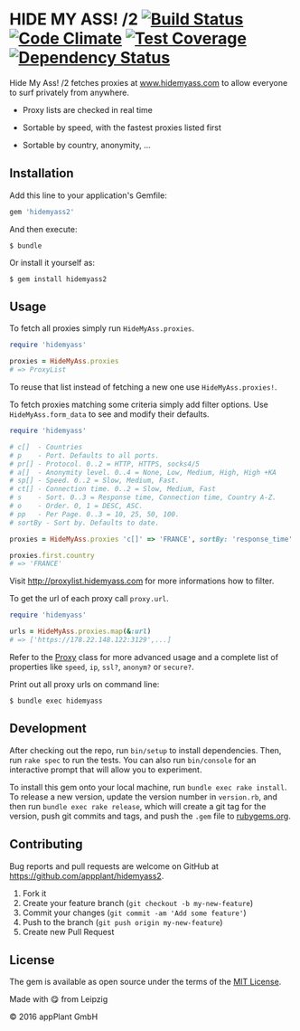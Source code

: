 # HIDE MY ASS! /2 [![Build Status](https://travis-ci.org/appPlant/hidemyass2.svg?branch=master)](https://travis-ci.org/appPlant/hidemyass2) [![Code Climate](https://codeclimate.com/github/appPlant/hidemyass2/badges/gpa.svg)](https://codeclimate.com/github/appPlant/hidemyass2) [![Test Coverage](https://codeclimate.com/github/appPlant/hidemyass2/badges/coverage.svg)](https://codeclimate.com/github/appPlant/hidemyass2/coverage) [![Dependency Status](https://gemnasium.com/badges/github.com/appPlant/hidemyass2.svg)](https://gemnasium.com/github.com/appPlant/hidemyass2)

Hide My Ass! /2 fetches proxies at www.hidemyass.com to allow everyone to surf privately from anywhere.

- Proxy lists are checked in real time

- Sortable by speed, with the fastest proxies listed first

- Sortable by country, anonymity, ...

## Installation

Add this line to your application's Gemfile:

```ruby
gem 'hidemyass2'
```

And then execute:

    $ bundle

Or install it yourself as:

    $ gem install hidemyass2

## Usage

To fetch all proxies simply run `HideMyAss.proxies`.

```ruby
require 'hidemyass'

proxies = HideMyAss.proxies
# => ProxyList
```

To reuse that list instead of fetching a new one use `HideMyAss.proxies!`.

To fetch proxies matching some criteria simply add filter options. Use `HideMyAss.form_data` to see and modify their defaults.

```ruby
require 'hidemyass'

# c[]  - Countries
# p    - Port. Defaults to all ports.
# pr[] - Protocol. 0..2 = HTTP, HTTPS, socks4/5
# a[]  - Anonymity level. 0..4 = None, Low, Medium, High, High +KA
# sp[] - Speed. 0..2 = Slow, Medium, Fast.
# ct[] - Connection time. 0..2 = Slow, Medium, Fast
# s    - Sort. 0..3 = Response time, Connection time, Country A-Z.
# o    - Order. 0, 1 = DESC, ASC.
# pp   - Per Page. 0..3 = 10, 25, 50, 100.
# sortBy - Sort by. Defaults to date.

proxies = HideMyAss.proxies 'c[]' => 'FRANCE', sortBy: 'response_time'

proxies.first.country
# => 'FRANCE'
```

Visit http://proxylist.hidemyass.com for more informations how to filter.

To get the url of each proxy call `proxy.url`.

```ruby
require 'hidemyass'

urls = HideMyAss.proxies.map(&:url)
# => ['https://178.22.148.122:3129',...]
```

Refer to the [Proxy](https://github.com/appPlant/hidemyass2/blob/master/lib/hidemyass/proxy.rb) class for more advanced usage and a complete list of properties like `speed`, `ip`, `ssl?`, `anonym?` or `secure?`.

Print out all proxy urls on command line:

    $ bundle exec hidemyass

## Development

After checking out the repo, run `bin/setup` to install dependencies. Then, run `rake spec` to run the tests. You can also run `bin/console` for an interactive prompt that will allow you to experiment.

To install this gem onto your local machine, run `bundle exec rake install`. To release a new version, update the version number in `version.rb`, and then run `bundle exec rake release`, which will create a git tag for the version, push git commits and tags, and push the `.gem` file to [rubygems.org](https://rubygems.org).

## Contributing

Bug reports and pull requests are welcome on GitHub at https://github.com/appplant/hidemyass2.

1. Fork it
2. Create your feature branch (`git checkout -b my-new-feature`)
3. Commit your changes (`git commit -am 'Add some feature'`)
4. Push to the branch (`git push origin my-new-feature`)
5. Create new Pull Request


## License

The gem is available as open source under the terms of the [MIT License](http://opensource.org/licenses/MIT).

Made with :yum: from Leipzig

© 2016 appPlant GmbH

